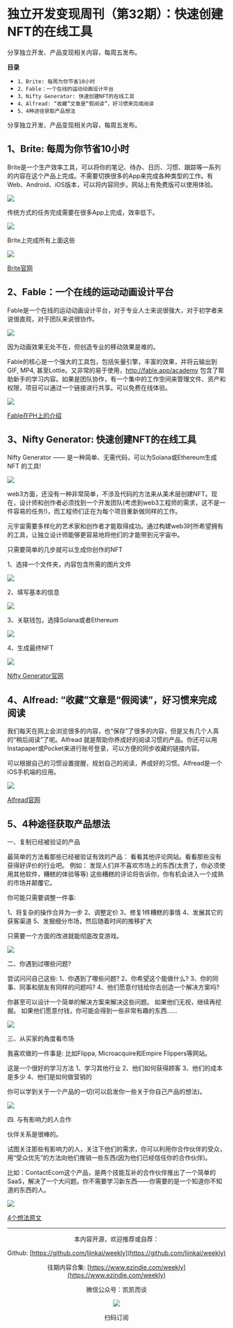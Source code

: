 # 独立开发变现周刊（第32期）：快速创建NFT的在线工具

分享独立开发、产品变现相关内容，每周五发布。

**目录**
- `1、Brite: 每周为你节省10小时`
- `2、Fable：一个在线的运动动画设计平台`
- `3、Nifty Generator: 快速创建NFT的在线工具`
- `4、Alfread: “收藏”文章是“假阅读”，好习惯来完成阅读`
- `5、4种途径获取产品想法`

分享独立开发、产品变现相关内容，每周五发布。

## 1、Brite: 每周为你节省10小时

Brite是一个生产效率工具，可以将你的笔记、待办、日历、习惯、跟踪等一系列的内容在这个产品上完成。不需要切换很多的App来完成各种类型的工作。有Web、Android、iOS版本，可以将内容同步。网站上有免费版可以使用体验。

![](https://tva1.sinaimg.cn/large/008i3skNgy1gx7xid9pknj314s0u0gps.jpg)

传统方式的任务完成需要在很多App上完成，效率低下。

![](https://tva1.sinaimg.cn/large/008i3skNgy1gx7xiid009j30r80madh4.jpg)

Brite上完成所有上面这些

![](https://tva1.sinaimg.cn/large/008i3skNgy1gx7xii2uk2j30r00m875u.jpg)

[Brite官网](https://britetodo.com/)

## 2、Fable：一个在线的运动动画设计平台

Fable是一个在线的运动动画设计平台，对于专业人士来说很强大，对于初学者来说很直观，对于团队来说很协作。

![](https://tva1.sinaimg.cn/large/008i3skNgy1gx7xihmmcaj31rh0u046m.jpg)

因为动画效果无处不在，但创造专业的移动效果是难的。

Fable的核心是一个强大的工具包，包括矢量引擎，丰富的效果，并将云输出到GIF, MP4, 甚至Lottie。又非常的易于使用，http://fable.app/academy 包含了帮助新手的学习内容。如果是团队协作，有一个集中的工作空间来管理文件、资产和权限，项目可以通过一个链接进行共享。可以免费在线体验。

![](https://tva1.sinaimg.cn/large/008i3skNgy1gx7xih7xwdj31hf0u00xw.jpg)

[Fable在PH上的介绍](https://www.producthunt.com/posts/fable-18ba2a08-fbc3-4ca5-9c5f-605660835fcc)

## 3、Nifty Generator: 快速创建NFT的在线工具

Nifty Generator —— 是一种简单、无需代码，可以为Solana或Ethereum生成 NFT 的工具!

![](https://tva1.sinaimg.cn/large/008i3skNgy1gx7xigybb2j31c40u0n1q.jpg)

web3方面，还没有一种非常简单，不涉及代码的方法来从美术层创建NFT。现在，设计师和创作者必须找到一个开发团队(考虑到web3工程师的需求，这不是一件容易的任务!)，而工程师们正在为每个项目重新做同样的工作。

元宇宙需要多样化的艺术家和创作者才能取得成功。通过构建web3时所希望拥有的工具，让独立设计师能够更容易地将他们的才能带到元宇宙中。

只需要简单的几步就可以生成你创作的NFT

1、选择一个文件夹，内容包含所需的图片文件

![](https://tva1.sinaimg.cn/large/008i3skNgy1gx7xigody4j314e0psgnc.jpg)

2、填写基本的信息

![](https://tva1.sinaimg.cn/large/008i3skNgy1gx7xighnbtj31dv0u0dj4.jpg)

3、关联钱包，选择Solana或者Ethereum

![](https://tva1.sinaimg.cn/large/008i3skNgy1gx7xig5fqdj30za0l4wfx.jpg)

4、生成最终NFT

![](https://tva1.sinaimg.cn/large/008i3skNgy1gx7xifx16lj30za0l443m.jpg)

[Nifty Generator官网](https://www.niftygenerator.xyz/)

## 4、Alfread: “收藏”文章是“假阅读”，好习惯来完成阅读

我们每天在网上会浏览很多的内容，也“保存”了很多的内容，但是又有几个人真的“稍后阅读”了呢。Alfread 就是帮助你养成好的阅读习惯的产品。你还可以用Instapaper或Pocket来进行账号登录，可以方便的同步收藏的链接内容。

可以根据自己的习惯设置提醒，规划自己的阅读，养成好的习惯。Alfread是一个iOS手机端的应用。

![](https://tva1.sinaimg.cn/large/008i3skNgy1gx7xif1yqtj30z60l4q61.jpg)

[Alfread官网](https://alfreadapp.com/)

## 5、4种途径获取产品想法

一、复制已经被验证的产品

最简单的方法看那些已经被验证有效的产品：
看看其他评论网站。看看那些没有获得好评价的行业吧。
例如：
发现人们并不喜欢市场上的东西(太贵了，你必须使用其他软件，糟糕的体验等等)
这些糟糕的评论将告诉你，你有机会进入一个成熟的市场并颠覆它。

你可能只需要调整一件事:

1、将复杂的操作合并为一步
2、调整定价
3、修复1件糟糕的事情
4、发展其它的获客渠道
5、发掘细分市场，然后随着时间的推移扩大

只需要一个方面的改进就能彻底改变游戏。

![](https://tva1.sinaimg.cn/large/008i3skNgy1gx7xieahp2j30pc0pcjvh.jpg)

二、你遇到过哪些问题?

尝试问问自己这些:
1、你遇到了哪些问题?
2、你希望这个能做什么?
3、你的同事、同事和朋友有同样的问题吗?
4、他们愿意付钱给你去创造一个解决方案吗?

你甚至可以设计一个简单的解决方案来解决这些问题。
如果他们无视，继续再挖掘。
如果他们愿意付钱，你可能会得到一些非常有趣的东西……

![](https://tva1.sinaimg.cn/large/008i3skNgy1gx7xie2emaj30vu0tewgq.jpg)

三、从买家的角度看市场

我喜欢做的一件事是:
比如Flippa, Microacquire和Empire Flippers等网站。

这是一个很好的学习方法
1、学习其他行业
2、他们如何获得顾客
3、他们的成本是多少
4、他们是如何做营销的

你可以学到关于一个产品的一切(可以启发你一些关于你自己产品的想法)。

![](https://tva1.sinaimg.cn/large/008i3skNgy1gx7xidwgsnj30rm0rk0us.jpg)

四. 与有影响力的人合作

伙伴关系是很棒的。

试图关注那些有影响力的人，关注下他们的需求，你可以利用你合作伙伴的受众，用“受众优先”的方法向他们推销一些东西(因为他们已经信任你的合作伙伴)。

比如：ContactEcom这个产品，是两个技能互补的合作伙伴推出了一个简单的SaaS，解决了一个大问题。你不需要学习新东西——你需要的是一个知道你不知道的东西的人。

![](https://tva1.sinaimg.cn/large/008i3skNgy1gx7xidov8wj30qk0oijs6.jpg)

[4个想法原文](https://twitter.com/iamwillcannon/status/1468599308551442434)

---
<center>
本内容开源，欢迎推荐或自荐：

Github: [https://github.com/ljinkai/weekly](https://github.com/ljinkai/weekly)

往期内容合集: [https://www.ezindie.com/weekly](https://www.ezindie.com/weekly)

微信公众号：凯凯而谈

![](http://qiniu.gafata.com/2019-03-17-web-bear.jpg?imageView2/2/w/200)

扫码订阅
</center>